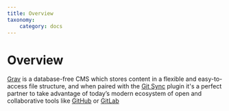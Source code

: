 ```yaml
---
title: Overview
taxonomy:
    category: docs
---
```


# Overview

[Grav](http://getgrav.org) is a database-free CMS which stores content in a flexible and easy-to-access file structure, and when paired with the [Git Sync](https://github.com/trilbymedia/grav-plugin-git-sync) plugin it's a perfect partner to take advantage of today’s modern ecosystem of open and collaborative tools like [GitHub](https://github.com/) or [GitLab](https://about.gitlab.com/)
